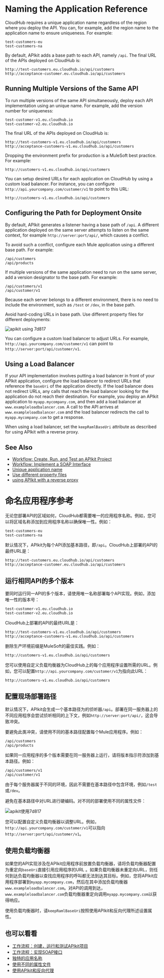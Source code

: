 # Naming the Application Reference

CloudHub requires a unique application name regardless of the region where you deploy the API. You can, for example, add the region name to the application name to ensure uniqueness. For example:

```
test-customers-eu
test-customers-na
```

By default, APIkit adds a base path to each API, namely `/api`. The final URL of the APIs deployed on CloudHub is:

```
http://test-customers.eu.cloudhub.io/api/customers
http://acceptance-customer.eu.cloudhub.io/api/customers
```

## Running Multiple Versions of the Same API

To run multiple versions of the same API simultaneously, deploy each API implementation using an unique name. For example, add the version number for uniqueness:

```
test-customer-v1.eu.cloudhub.io
test-customer-v2.eu.cloudhub.io
```

The final URL of the APIs deployed on CloudHub is:

```
http://test-customers-v1.eu.cloudhub.io/api/customers
http://acceptance-customers-v1.eu.cloudhub.io/api/customers
```

Dropping the environment prefix for production is a MuleSoft best practice. For example:

```
http://customers-v1.eu.cloudhub.io/api/customers
```

You can setup desired URLs for each application on CloudHub by using a custom load balancer. For instance, you can configure `http://api.yourcompany.com/customer/v1` to point to this URL:

```
http://customers-v1.eu.cloudhub.io/api/customers
```

## Configuring the Path for Deployment Onsite

By default, APIkit generates a listener having a base path of `/api`. A different application deployed on the same server attempts to listen on the same context, for example `http://server:port/api/`, which causes a conflict.

To avoid such a conflict, configure each Mule application using a different base path. For example:

```
/api/customers
/api/products
```

If multiple versions of the same application need to run on the same server, add a version designator to the base path. For example:

```
/api/customers/v1
/api/customer/v1
```

Because each server belongs to a different environment, there is no need to include the environment, such as `/test` or `/dev`, in the base path.

Avoid hard-coding URLs in base path. Use different property files for different deployments:

![apikit using 7d817](https://docs.mulesoft.com/apikit/3.x/_images/apikit-using-7d817.png)

You can configure a custom load balancer to adjust URLs. For example, `http://api.yourcompany.com/customer/v1` can point to `http://server:port/api/customer/v1`.

## Using a Load Balancer

If your API implementation involves putting a load balancer in front of your APIkit application, configure the load balancer to redirect URLs that reference the `baseUri` of the application directly. If the load balancer does not redirect URLs, any calls that reach the load balancer looking for the application do not reach their destination. For example, you deploy an APIkit application to `myapp.mycompany.com`, and then add a load balancer at `www.exampleloadbalancer.com`. A call to the API arrives at `www.exampleloadbalancer.com` and the load balancer redirects the call to `myapp.mycompany.com` to get a response.

When using a load balancer, set the `keepRamlBaseUri` attribute as described for using APIkit with a reverse proxy.

## See Also

- [Workflow: Create, Run, and Test an APIkit Project](https://docs.mulesoft.com/apikit/3.x/apikit-tutorial)
- [Workflow: Implement a SOAP Interface](https://docs.mulesoft.com/apikit/3.x/apikit-for-soap)
- [Unique application name](https://docs.mulesoft.com/runtime-manager/deploying-to-cloudhub#creating-an-application-name)
- [Use different property files](https://docs.mulesoft.com/mule-runtime/3.8/mule-application-deployment-descriptor#options)
- [using APIkit with a reverse proxy](https://docs.mulesoft.com/apikit/3.x/apikit-using#using-apikit-console-and-a-reverse-proxy)



# 命名应用程序参考

无论您部署API的区域如何，CloudHub都需要唯一的应用程序名称。例如，您可以将区域名称添加到应用程序名称以确保唯一性。例如：

```
test-customers-eu
test-customers-na
```

默认情况下，APIkit为每个API添加基本路径，即`/api`。CloudHub上部署的API的最终URL是：

```
http://test-customers.eu.cloudhub.io/api/customers
http://acceptance-customer.eu.cloudhub.io/api/customers
```

## 运行相同API的多个版本

要同时运行同一API的多个版本，请使用唯一名称部署每个API实现。例如，添加唯一性的版本号：

```
test-customer-v1.eu.cloudhub.io
test-customer-v2.eu.cloudhub.io
```

CloudHub上部署的API的最终URL是：

```
http://test-customers-v1.eu.cloudhub.io/api/customers
http://acceptance-customers-v1.eu.cloudhub.io/api/customers
```

删除生产环境前缀是MuleSoft的最佳实践。例如：

```
http://customers-v1.eu.cloudhub.io/api/customers
```

您可以使用自定义负载均衡器为CloudHub上的每个应用程序设置所需的URL。例如，您可以配置`http://api.yourcompany.com/customer/v1`为指向此URL：

```
http://customers-v1.eu.cloudhub.io/api/customers
```

## 配置现场部署路径

默认情况下，APIkit会生成一个基本路径为的侦听器`/api`。部署在同一服务器上的不同应用程序会尝试侦听相同的上下文，例如`http://server:port/api/`，这会导致冲突。

要避免此类冲突，请使用不同的基本路径配置每个Mule应用程序。例如：

```
/api/customers
/api/products
```

如果同一应用程序的多个版本需要在同一服务器上运行，请将版本指示符添加到基本路径。例如：

```
/api/customers/v1
/api/customer/v1
```

由于每个服务器属于不同的环境，因此不需要在基本路径中包含环境，例如`/test`或`/dev`。

避免在基本路径中对URL进行硬编码。对不同的部署使用不同的属性文件：

![apikit使用7d817](https://docs.mulesoft.com/apikit/3.x/_images/apikit-using-7d817.png)

您可以配置自定义负载均衡器以调整URL。例如，`http://api.yourcompany.com/customer/v1`可以指向`http://server:port/api/customer/v1`。

## 使用负载均衡器

如果您的API实现涉及在APIkit应用程序前放置负载均衡器，请将负载均衡器配置为重定向`baseUri`直接引用应用程序的URL 。如果负载均衡器未重定向URL，则任何到达负载均衡器以查找应用程序的呼叫都无法到达其目标。例如，您将APIkit应用程序部署到`myapp.mycompany.com`，然后在其中添加负载均衡器`www.exampleloadbalancer.com`。对API的调用到达，`www.exampleloadbalancer.com`负载均衡器重定向调用`myapp.mycompany.com`以获得响应。

使用负载均衡器时，请`keepRamlBaseUri`按照使用APIkit和反向代理所述设置属性。

## 也可以看看

- [工作流程：创建，运行和测试APIkit项目](https://docs.mulesoft.com/apikit/3.x/apikit-tutorial)
- [工作流程：实现SOAP接口](https://docs.mulesoft.com/apikit/3.x/apikit-for-soap)
- [独特的应用名称](https://docs.mulesoft.com/runtime-manager/deploying-to-cloudhub#creating-an-application-name)
- [使用不同的属性文件](https://docs.mulesoft.com/mule-runtime/3.8/mule-application-deployment-descriptor#options)
- [使用APIkit和反向代理](https://docs.mulesoft.com/apikit/3.x/apikit-using#using-apikit-console-and-a-reverse-proxy)